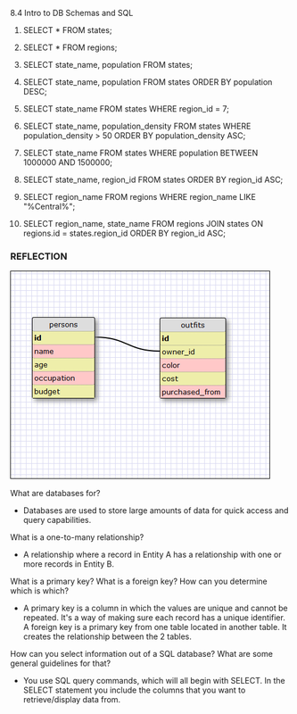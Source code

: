 8.4 Intro to DB Schemas and SQL

1. 	SELECT * FROM states;

2. 	SELECT * FROM regions;

3. 	SELECT state_name, population
	FROM states;

4.	SELECT state_name, population
	FROM states
	ORDER BY population DESC;

5. 	SELECT state_name
	FROM states
	WHERE region_id = 7;

6. 	SELECT state_name, population_density
	FROM states
	WHERE population_density > 50
	ORDER BY population_density ASC;

7. 	SELECT state_name
	FROM states
	WHERE population
	BETWEEN 1000000 AND 1500000;

8.	SELECT state_name, region_id
	FROM states
	ORDER BY region_id ASC;

9. 	SELECT region_name
	FROM regions
	WHERE region_name LIKE "%Central%";

10. SELECT region_name, state_name
	FROM regions
	JOIN states ON
		regions.id = states.region_id
	ORDER BY region_id ASC;


### REFLECTION

![](outfit_schema.PNG "Schema: persons and outfits")

What are databases for?

- Databases are used to store large amounts of data for quick access and query capabilities.

What is a one-to-many relationship?

- A relationship where a record in Entity A has a relationship with one or more records in Entity B.

What is a primary key? What is a foreign key? How can you determine which is which?

- A primary key is a column in which the values are unique and cannot be repeated. It's a way of making sure each record has a unique identifier. A foreign key is a primary key from one table located in another table. It creates the relationship between the 2 tables.

How can you select information out of a SQL database? What are some general guidelines for that?

- You use SQL query commands, which will all begin with SELECT. In the SELECT statement you include the columns that you want to retrieve/display data from.